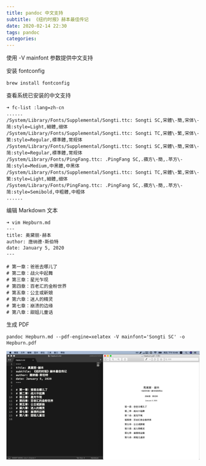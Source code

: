 ```yaml
---
title: pandoc 中文支持
subtitle: 《纽约时报》赫本最佳传记
date: 2020-02-14 22:30
tags: pandoc
categories:
---
```


使用 -V mainfont 参数提供中文支持 

<!-- more -->

安装 fontconfig
```
brew install fontconfig
```

查看系统已安装的中文支持
```
➜ fc-list :lang=zh-cn
......
/System/Library/Fonts/Supplemental/Songti.ttc: Songti SC,宋體\-簡,宋体\-简:style=Light,細體,细体
/System/Library/Fonts/Supplemental/Songti.ttc: Songti TC,宋體\-繁,宋体\-繁:style=Regular,標準體,常规体
/System/Library/Fonts/Supplemental/Songti.ttc: Songti SC,宋體\-簡,宋体\-简:style=Regular,標準體,常规体
/System/Library/Fonts/PingFang.ttc: .PingFang SC,.蘋方\-簡,.苹方\-简:style=Medium,中黑體,中黑体
/System/Library/Fonts/Supplemental/Songti.ttc: Songti TC,宋體\-繁,宋体\-繁:style=Light,細體,细体
/System/Library/Fonts/PingFang.ttc: .PingFang SC,.蘋方\-簡,.苹方\-简:style=Semibold,中粗體,中粗体
......
```

编辑 Markdown 文本
```
➜ vim Hepburn.md 
---
title: 奥黛丽·赫本
author: 唐纳德·斯伯特
date: January 5, 2020
---

# 第一章：爸爸去哪儿了
# 第二章：战火中起舞
# 第三章：星光乍现
# 第四章：百老汇的金粉世界
# 第五章：公主或新娘
# 第六章：迷人的精灵
# 第七章：崩溃的边缘
# 第八章：甜姐儿童话
```

生成 PDF
```
pandoc Hepburn.md --pdf-engine=xelatex -V mainfont='Songti SC' -o Hepburn.pdf
```

![](/media/200214Hepburn.png)
